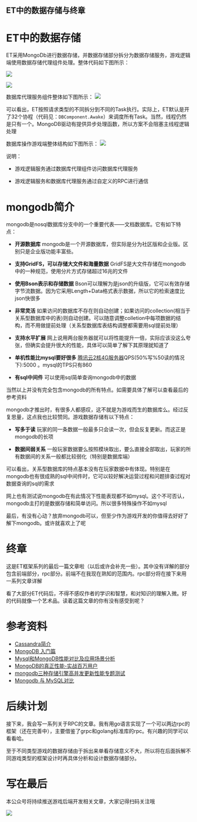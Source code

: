 ET中的数据存储与终章
----------------------
# ET中的数据存储
ET采用MongoDb进行数据存储，并数据存储部分拆分为数据存储服务，游戏逻辑 端使用数据存储代理组件处理。整体代码如下图所示：

![](ETDbCode1.png)

![](ETDbCode2.png)

数据库代理服务组件整体如下图所示：
![](ETDbInDbProxyAppSide.png)

可以看出，ET按照请求类型的不同拆分到不同的Task执行。实际上，ET默认是开了32个协程（代码见：`DBComponent.Awake`）来调度所有Task。当然，线程仍然是只有一个。MongoDB驱动有提供异步处理函数，所以方案不会阻塞主线程逻辑处理

数据库操作游戏端整体结构如下图所示：
![](ETDbInGameSide.png)

说明：

* 游戏逻辑服务通过数据库代理组件访问数据库代理服务

* 游戏逻辑服务和数据库代理服务通过自定义的RPC进行通信


# mongodb简介

mongodb是nosql数据库分支中的一个重要代表——文档数据库。它有如下特点：

* **开源数据库** mongodb是一个开源数据库，但实际是分为社区版和企业版。区别只是企业版功能丰富些。

* **支持GridFS，可以存储大文件和海量数据** GridFS是大文件存储在mongodb中的一种规范，使用分片方式存储超过16兆的文件

* **使用Bson表示和存储数据** Bson可以理解为是json的升级版，它可以有效存储字节流数据。因为它采用Length+Data格式表示数据，所以它的检索速度比json快很多

* **非常灵活** 如果访问的数据库不存在则自动创建；如果访问的collection(相当于关系型数据库中的表)则自动创建。可以随意调整colletion中每项数据的结构，而不用做提前处理（关系型数据库表结构调整都需要用sql提前处理）

* **支持水平扩展** 网上说用两台服务器就可以将性能提升一倍，实际应该没这么夸张，但确实会提升很大的性能，具体可以简单了解下其原理就知道了

* **单机性能比mysql要好很多** [腾讯云2核4G服务器](https://cloud.tencent.com/document/product/240/7087)QPS(50%写%50读的情况下):5000 。mysql的TPS只有860

* **有sql中间件** 可以使用sql简单查询mongodb中的数据

当然以上并没有完全包含mongodb的所有特点。如需要具体了解可以查看最后的参考资料

mongodb才推出时，有很多人都感叹，这不就是为游戏而生的数据库么。经过反复思量，这点我也比较赞同。游戏数据存储有以下特点：

* **写多于读** 玩家的同一条数据一般最多只会读一次，但会反复更新。而这正是mongodb的长项

* **数据间弱关系** 一般玩家数据要么按照模块取出，要么直接全部取出，玩家的所有数据间的关系一般都比较弱化（特别是数据库端）

可以看出，关系型数据库的特点基本没有在玩家数据中有体现。特别是在mongodb也有很成熟的sql中间件时，它可以较好解决运营过程和问题排查过程对数据查询的sql的需求

网上也有测试说mongodb在有此情况下性能表现都不如mysql。这个不可否认，mongodb主打的是数据存储和简单访问。所以很多特殊操作不如mysql

最后，有没有心动？放弃mongodb可以，但至少作为游戏开发的你值得去好好了解下mongodb。或许就喜欢上了呢

# 终章

这是ET框架系列的最后一篇文章啦（以后或许会补充一些）。其中没有详解的部分包含前端部分，rpc部分。前端不在我现在熟知的范围内。rpc部分将在接下来用一系列文章详解

看了大部分ET代码后，不得不感叹作者的学识和智慧，和对知识的理解入微。好的代码就像一个艺术品。读着这篇文章的你有没有感受到呢？

# 参考资料
* [Cassandra简介](https://www.cnblogs.com/loveis715/p/5299495.html)
* [MongoDB 入门篇
](https://www.cnblogs.com/clsn/p/8214194.html
)
* [Mysql和MongoDB性能对比及应用场景分析](https://blog.csdn.net/zombres/article/details/82020931)
* [MongoDB的真正性能-实战百万用户](https://www.cnblogs.com/williamjie/p/9499847.html)
* [mongodb三种存储引擎高并发更新性能专题测试](https://blog.csdn.net/zhufengyan521521/article/details/81012816)
* [Mongodb 与 MySQL对比](https://www.cnblogs.com/web-fusheng/p/6884759.html)

# 后续计划

接下来，我会写一系列关于RPC的文章。我有用go语言实现了一个可以两边rpc的框架（还在完善中），主要借鉴了grpc和golang标准库的rpc。有兴趣的同学可以看看哈。

至于不同类型游戏的数据存储由于拆出来单看存储意义不大，所以将在后面拆解不同游戏类型的框架设计时再具体分析和设计数据存储部分。

# 写在最后

本公众号将持续推送游戏后端开发相关文章，大家记得扫码关注哦

![](../qrcode_for_gh_358fba492d69_258.jpg)